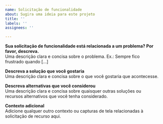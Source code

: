 ```yaml
---
name: Solicitação de funcionalidade
about: Sugira uma ideia para este projeto
title: ''
labels: ''
assignees: ''

---
```


**Sua solicitação de funcionalidade está relacionada a um problema? Por favor, descreva.**  
Uma descrição clara e concisa sobre o problema. Ex.: Sempre fico frustrado quando [...]

**Descreva a solução que você gostaria**  
Uma descrição clara e concisa sobre o que você gostaria que acontecesse.

**Descreva alternativas que você considerou**  
Uma descrição clara e concisa sobre quaisquer outras soluções ou recursos alternativos que você tenha considerado.

**Contexto adicional**  
Adicione qualquer outro contexto ou capturas de tela relacionadas à solicitação de recurso aqui.

